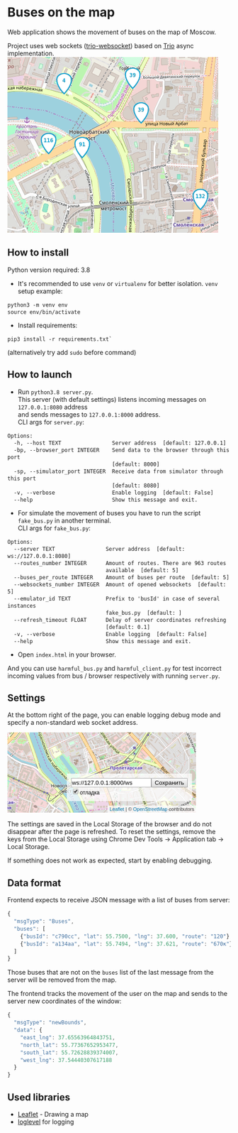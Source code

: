 # Buses on the map

Web application shows the movement of buses on the map of Moscow.  

Project uses web sockets ([trio-websocket](https://github.com/HyperionGray/trio-websocket)) 
based on [Trio](https://github.com/python-trio/trio) async implementation.  
![](screenshots/buses.gif)

## How to install

Python version required: 3.8
* It's recommended to use `venv` or `virtualenv` for better isolation. `venv` setup example:
```
python3 -m venv env
source env/bin/activate
```

* Install requirements:  
```
pip3 install -r requirements.txt` 
```
(alternatively try add `sudo` before command)

## How to launch

* Run `python3.8 server.py`.  
This server (with default settings) listens incoming messages on `127.0.0.1:8080` address   
and sends messages to `127.0.0.1:8000` address.  
CLI args for `server.py`:
```
Options:
  -h, --host TEXT                Server address  [default: 127.0.0.1]
  -bp, --browser_port INTEGER    Send data to the browser through this port
                                 [default: 8000]
  -sp, --simulator_port INTEGER  Receive data from simulator through this port
                                 [default: 8080]
  -v, --verbose                  Enable logging  [default: False]
  --help                         Show this message and exit.
```


* For simulate the movement of buses you have to run the script `fake_bus.py` in another terminal.  
CLI args for `fake_bus.py`:
```
Options:
  --server TEXT                Server address  [default: ws://127.0.0.1:8080]
  --routes_number INTEGER      Amount of routes. There are 963 routes
                               available  [default: 5]
  --buses_per_route INTEGER    Amount of buses per route  [default: 5]
  --websockets_number INTEGER  Amount of opened websockets  [default: 5]
  --emulator_id TEXT           Prefix to 'busId' in case of several instances
                               fake_bus.py  [default: ]
  --refresh_timeout FLOAT      Delay of server coordinates refreshing
                               [default: 0.1]
  -v, --verbose                Enable logging  [default: False]
  --help                       Show this message and exit.

```

* Open `index.html` in your browser.



And you can use `harmful_bus.py` and `harmful_client.py` for test incorrect 
incoming values from bus / browser respectively with running `server.py`.  


## Settings

At the bottom right of the page, you can enable logging debug mode and specify a non-standard web socket address.

<img src="screenshots/settings.png">

The settings are saved in the Local Storage of the browser and do not disappear after the page is refreshed. To reset the settings, remove the keys from the Local Storage using Chrome Dev Tools -> Application tab -> Local Storage.

If something does not work as expected, start by enabling debugging.

## Data format

Frontend expects to receive JSON message with a list of buses from server:

```js
{
  "msgType": "Buses",
  "buses": [
    {"busId": "c790сс", "lat": 55.7500, "lng": 37.600, "route": "120"},
    {"busId": "a134aa", "lat": 55.7494, "lng": 37.621, "route": "670к"}
  ]
}
```

Those buses that are not on the `buses` list of the last message from the server will be removed from the map.

The frontend tracks the movement of the user on the map and sends to the server new coordinates of the window:

```js
{
  "msgType": "newBounds",
  "data": {
    "east_lng": 37.65563964843751,
    "north_lat": 55.77367652953477,
    "south_lat": 55.72628839374007,
    "west_lng": 37.54440307617188
  }
}
```

## Used libraries

- [Leaflet](https://leafletjs.com/) - Drawing a map
- [loglevel](https://www.npmjs.com/package/loglevel) for logging
